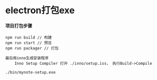# electron打包exe

#### 项目打包步骤

    npm run build // 构建
    npm run start // 预览
    npm run packager // 打包

    最后用inno生成安装程序
        Inno Setup Compiler 打开 ./inno/setup.iss， 执行Build->Compile
    
    ./bin/mynote-setup.exe